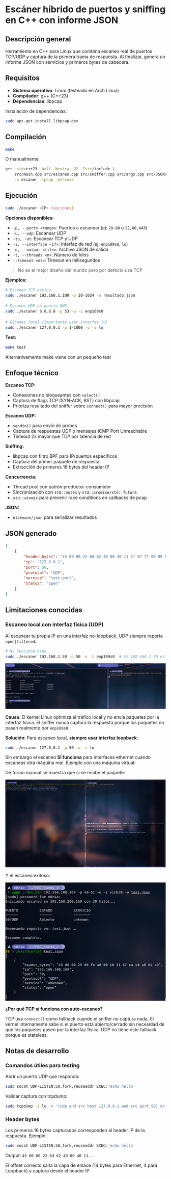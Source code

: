 # Escáner híbrido de puertos y sniffing en C++ con informe JSON

## Descripción general
Herramienta en C++ para Linux que combina escaneo real de puertos TCP/UDP y captura de la primera trama de respuesta. Al finalizar, genera un informe JSON con servicios y primeros bytes de cabecera.

## Requisitos
- **Sistema operativo**: Linux (testeado en Arch Linux)
- **Compilador**: g++ (C++23)
- **Dependencias**: libpcap

Instalación de dependencias:
```bash
sudo apt-get install libpcap-dev
```

## Compilación
```bash
make
```

O manualmente:
```bash
g++ -std=c++23 -Wall -Wextra -O2 -Isrc/include \
    src/main.cpp src/escaneo.cpp src/sniffer.cpp src/args.cpp src/JSONGen.cpp \
    -o escaner -lpcap -pthread
```

## Ejecución

```bash
sudo ./escaner <IP> [opciones]
```

**Opciones disponibles:**
- `-p, --ports <rango>`: Puertos a escanear (ej: `20-80` o `22,80,443`)
- `-u, --udp`: Escanear UDP
- `-tu, -ut`: Escanear TCP y UDP
- `-i, --interface <if>`: Interfaz de red (ej: `enp109s0`, `lo`)
- `-o, --output <file>`: Archivo JSON de salida
- `-t, --threads <n>`: Número de hilos
- `--timeout <ms>`: Timeout en milisegundos

> No es el mejor diseño del mundo pero por defecto usa TCP

**Ejemplos:**
```bash
# Escaneo TCP básico
sudo ./escaner 192.168.1.100 -p 20-1024 -o resultado.json

# Escaneo UDP en puerto DNS
sudo ./escaner 8.8.8.8 -p 53 -u -i enp109s0

# Escaneo local (importante usar interfaz lo)
sudo ./escaner 127.0.0.1 -p 1-1000 -u -i lo
```

**Test:**
```bash
make test
```

Alternativamente make viene con un pequeño test

## Enfoque técnico

**Escaneo TCP:**
- Conexiones no bloqueantes con `select()`
- Captura de flags TCP (SYN-ACK, RST) con libpcap
- Prioriza resultado del sniffer sobre `connect()` para mayor precisión

**Escaneo UDP:**
- `sendto()` para envío de probes
- Captura de respuestas UDP o mensajes ICMP Port Unreachable
- Timeout 2x mayor que TCP por latencia de red

**Sniffing:**
- libpcap con filtro BPF para IP/puertos específicos
- Captura del primer paquete de respuesta
- Extracción de primeros 16 bytes del header IP

**Concurrencia:**
- Thread pool con patrón productor-consumidor
- Sincronización con `std::mutex` y `std::promise/std::future`
- `std::atomic` para prevenir race conditions en callbacks de pcap

**JSON:**
- `nlohmann/json` para serializar resultados

## JSON generado
```json
[
    {
        "header_bytes": "45 00 00 22 0d 62 40 00 40 11 2f 67 7f 00 00 01",
        "ip": "127.0.0.1",
        "port": 50,
        "protocol": "UDP",
        "service": "test-port",
        "status": "open"
    }
]
```

## Limitaciones conocidas

### Escaneo local con interfaz física (UDP)

Al escanear tu propia IP en una interfaz no-loopback, UDP siempre reporta `open|filtered`:

```bash
# No funciona bien
sudo ./escaner 192.168.1.50 -p 50 -u -i enp109s0  # Si 192.168.1.50 es tu IP
```

<p align="center">
    <img src="resources/udp_ethint_falso_positivo.png" alt="UDP falso positivo"/>
</p>

**Causa**: El kernel Linux optimiza el tráfico local y no envía paquetes por la interfaz física. El sniffer nunca captura la respuesta porque los paquetes no pasan realmente por `enp109s0`.

**Solución**: Para escaneo local, **siempre usar interfaz loopback**:
```bash
sudo ./escaner 127.0.0.1 -p 50 -u -i lo
```

Sin embargo el escaneo **SÍ funciona** para interfaces ethernet cuando escaneas otra máquina real. Ejemplo con una máquina virtual:

De forma manual se muestra que sí se recibe el paquete:
<p align="center">
    <img src="resources/udp_virbr0int_vm_manual.png" alt="UDP request manual"/>
</p>

Y el escaneo exitoso:
<p align="center">
    <img src="resources/udp_virbr0int_vm_escaneo_valido.png" alt="UDP escaneo válido"/>
</p>

**¿Por qué TCP sí funciona con auto-escaneo?**

TCP usa `connect()` como fallback cuando el sniffer no captura nada. El kernel internamente sabe si el puerto está abierto/cerrado sin necesidad de que los paquetes pasen por la interfaz física. UDP no tiene este fallback porque es stateless.

## Notas de desarrollo

### Comandos útiles para testing

Abrir un puerto UDP que responda:
```bash
sudo socat UDP-LISTEN:50,fork,reuseaddr EXEC:'echo hello'
```

Validar captura con tcpdump:
```bash
sudo tcpdump -i lo -n '(udp and src host 127.0.0.1 and src port 50) or (icmp and icmp[0] == 3 and icmp[1] == 3 and src host 127.0.0.1)'
```

### Header bytes

Los primeros 16 bytes capturados corresponden al header IP de la respuesta. Ejemplo:

```bash
sudo socat UDP-LISTEN:50,fork,reuseaddr EXEC:'echo hello'
```
Output: `45 00 00 22 0d 62 40 00 40 11...`

El offset correcto salta la capa de enlace (14 bytes para Ethernet, 4 para Loopback) y captura desde el header IP.

